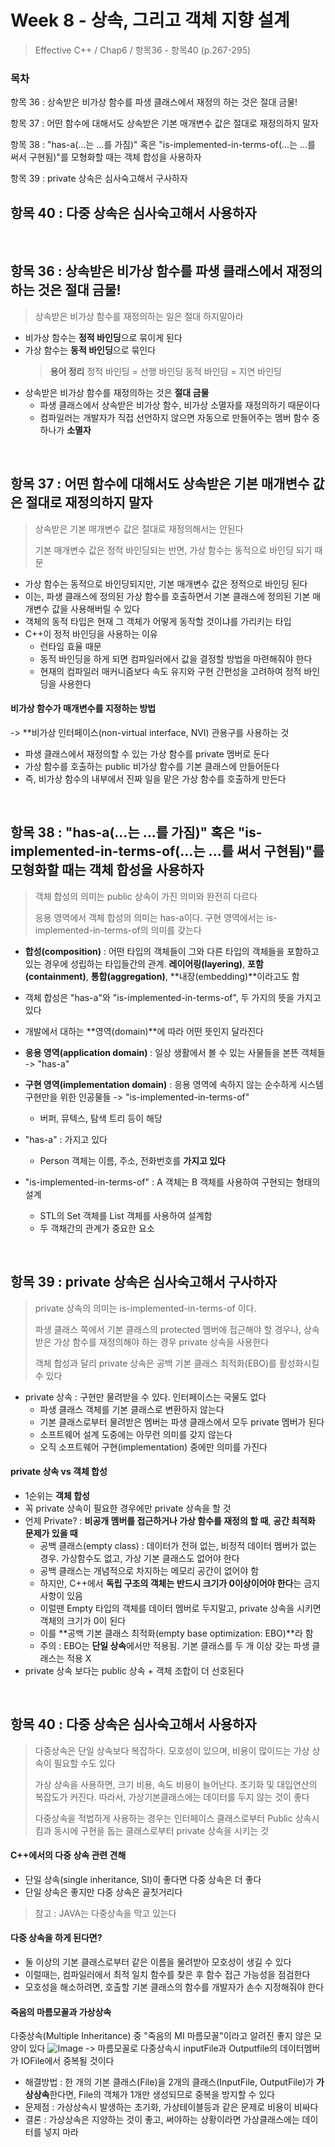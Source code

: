 # Week 8 - 상속, 그리고 객체 지향 설계

> Effective C++ / Chap6 / 항목36 - 항목40 (p.267-295)

### 목차

항목 36 : 상속받은 비가상 함수를 파생 클래스에서 재정의 하는 것은 절대 금물!

항목 37 : 어떤 함수에 대해서도 상속받은 기본 매개변수 값은 절대로 재정의하지 말자

항목 38 : "has-a(...는 ...를 가짐)" 혹은 "is-implemented-in-terms-of(...는 ...를 써서 구현됨)"를 모형화할 때는 객체 합성을 사용하자

항목 39 : private 상속은 심사숙고해서 구사하자

항목 40 : 다중 상속은 심사숙고해서 사용하자
---

<br>


## 항목 36 : 상속받은 비가상 함수를 파생 클래스에서 재정의 하는 것은 절대 금물!

> 상속받은 비가상 함수를 재정의하는 일은 절대 하지말아라

- 비가상 함수는 **정적 바인딩**으로 묶이게 된다
- 가상 함수는 **동적 바인딩**으로 묶인다
  > **용어 정리**
  > 정적 바인딩 = 선행 바인딩
  > 동적 바인딩 = 지연 바인딩
- 상속받은 비가상 함수를 재정의하는 것은 **절대 금물**
  - 파생 클래스에서 상속받은 비가상 함수, 비가상 소멸자를 재정의하기 때문이다
  - 컴파일러는 개발자가 직접 선언하지 않으면 자동으로 만들어주는 멤버 함수 중 하나가 **소멸자**

<br>

## 항목 37 : 어떤 함수에 대해서도 상속받은 기본 매개변수 값은 절대로 재정의하지 말자

> 상속받은 기본 매개변수 값은 절대로 재정의해서는 안된다
> 
> 기본 매개변수 값은 정적 바인딩되는 반면, 가상 함수는 동적으로 바인딩 되기 때문

- 가상 함수는 동적으로 바인딩되지만, 기본 매개변수 값은 정적으로 바인딩 된다
- 이는, 파생 클래스에 정의된 가상 함수를 호출하면서 기본 클래스에 정의된 기본 매개변수 값을 사용해버릴 수 있다
- 객체의 동적 타입은 현재 그 객체가 어떻게 동작할 것이냐를 가리키는 타입
- C++이 정적 바인딩을 사용하는 이유
  - 런타임 효율 때문
  - 동적 바인딩을 하게 되면 컴파일러에서 값을 결정할 방법을 마련해줘야 한다
  - 현재의 컴파일러 매커니즘보다 속도 유지와 구현 간편성을 고려하여 정적 바인딩을 사용한다

#### 비가상 함수가 매개변수를 지정하는 방법
-> **비가상 인터페이스(non-virtual interface, NVI) 관용구를 사용하는 것

- 파생 클래스에서 재정의할 수 있는 가상 함수를 private 멤버로 둔다
- 가상 함수를 호출하는 public 비가상 함수를 기본 클래스에 만들어둔다
- 즉, 비가상 함수의 내부에서 진짜 일을 맡은 가상 함수를 호출하게 만든다

<br>

## 항목 38 : "has-a(...는 ...를 가짐)" 혹은 "is-implemented-in-terms-of(...는 ...를 써서 구현됨)"를 모형화할 때는 객체 합성을 사용하자

> 객체 합성의 의미는 public 상속이 가진 의미와 완전히 다르다
>
> 응용 영역에서 객체 합성의 의미는 has-a이다. 구현 영역에서는 is-implemented-in-terms-of의 의미를 갖는다

- **합성(composition)** : 어떤 타입의 객체들이 그와 다른 타입의 객체들을 포함하고 있는 경우에 성립하는 타입들간의 관계. **레이어링(layering)**, **포함(containment)**, **통합(aggregation)**, **내장(embedding)**이라고도 함
- 객체 합성은 "has-a"와 "is-implemented-in-terms-of", 두 가지의 뜻을 가지고 있다
- 개발에서 대하는 **영역(domain)**에 따라 어떤 뜻인지 달라진다
- **응용 영역(application domain)** : 일상 생활에서 볼 수 있는 사물들을 본뜬 객체들 -> "has-a"
- **구현 영역(implementation domain)** : 응용 영역에 속하지 않는 순수하게 시스템 구현만을 위한 인공물들 -> "is-implemented-in-terms-of"
  - 버퍼, 뮤텍스, 탐색 트리 등이 해당

- "has-a" : 가지고 있다
  - Person 객체는 이름, 주소, 전화번호를 **가지고 있다**
- "is-implemented-in-terms-of" : A 객체는 B 객체를 사용하여 구현되는 형태의 설계
  - STL의 Set 객체를 List 객체를 사용하여 설계함
  - 두 객채간의 관계가 중요한 요소


<br>

## 항목 39 : private 상속은 심사숙고해서 구사하자

> private 상속의 의미는 is-implemented-in-terms-of 이다.
>
> 파생 클래스 쪽에서 기본 클래스의 protected 멤버에 접근해야 할 경우나, 상속 받은 가상 함수를 재정의해야 하는 경우 private 상속을 사용한다
>
> 객체 합성과 달리 private 상속은 공백 기본 클래스 최적화(EBO)를 활성화시킬 수 있다

- private 상속 : 구현만 물려받을 수 있다. 인터페이스는 국물도 없다
  - 파생 클래스 객체를 기본 클래스로 변환하지 않는다
  - 기본 클래스로부터 물려받은 멤버는 파생 클래스에서 모두 private 멤버가 된다
  - 소프트웨어 설계 도중에는 아무런 의미를 갖지 않는다
  - 오직 소프트웨어 구현(implementation) 중에만 의미를 가진다

#### private 상속 vs 객체 합성

- 1순위는 **객체 합성**
- 꼭 private 상속이 필요한 경우에만 private 상속을 할 것
- 언제 Private? : **비공개 멤버를 접근하거나 가상 함수를 재정의 할 때**, **공간 최적화 문제가 있을 때**
  - 공백 클래스(empty class) : 데이터가 전혀 없는, 비정적 데이터 멤버가 없는 경우. 가상함수도 없고, 가상 기본 클래스도 없어야 한다
  - 공백 클래스는 개념적으로 차지하는 메모리 공간이 없어야 함
  - 하지만, C++에서 **독립 구조의 객체는 반드시 크기가 0이상이어야 한다**는 금지사항이 있음
  - 이럴땐 Empty 타입의 객체를 데이터 멤버로 두지말고, private 상속을 시키면 객체의 크기가 0이 된다
  - 이를 **공백 기본 클래스 최적화(empty base optimization: EBO)**라 함
  - 주의 : EBO는 **단일 상속**에서만 적용됨. 기본 클래스를 두 개 이상 갖는 파생 클래스는 적용 X
- private 상속 보다는 public 상속 + 객체 조합이 더 선호된다

<br>

## 항목 40 : 다중 상속은 심사숙고해서 사용하자

> 다중상속은 단일 상속보다 복잡하다. 모호성이 있으며, 비용이 많이드는 가상 상속이 필요할 수도 있다
>
> 가상 상속을 사용하면, 크기 비용, 속도 비용이 늘어난다. 초기화 및 대입연산의 복잡도가 커진다. 따라서, 가상기본클래스에는 데이터를 두지 않는 것이 좋다 
>
> 다중상속을 적법하게 사용하는 경우는 인터페이스 클래스로부터 Public 상속시킴과 동시에 구현을 돕는 클래스로부터 private 상속을 시키는 것

#### C++에서의 다중 상속 관련 견해
- 단일 상속(single inheritance, SI)이 좋다면 다중 상속은 더 좋다
- 단일 상속은 좋지만 다중 상속은 골칫거리다

> 참고 : JAVA는 다중상속을 막고 있는다

#### 다중 상속을 하게 된다면?
- 둘 이상의 기본 클래스로부터 같은 이름을 물려받아 모호성이 생길 수 있다
- 이럴때는, 컴파일러에서 최적 일치 함수를 찾은 후 함수 접근 가능성을 점검한다
- 모호성을 해소하려면, 호출할 기본 클래스의 함수를 개발자가 손수 지정해줘야 한다

#### 죽음의 마름모꼴과 가상상속
다중상속(Multiple Inheritance) 중 "죽음의 MI 마름모꼴"이라고 알려진 좋지 않은 모양이 있다
![Image](https://img1.daumcdn.net/thumb/R1280x0/?scode=mtistory2&fname=https%3A%2F%2Fblog.kakaocdn.net%2Fdn%2FctYaUw%2FbtqCNaR2oeE%2FyBHyIpSvHYjtuczAVuKkc0%2Fimg.png)
-> 마름모꼴로 다중상속시 inputFile과 Outputfile의 데이터멤버가 IOFile에서 중복될 것이다

- 해결방법 : 한 개의 기본 클래스(File)을 2개의 클래스(InputFile, OutputFile)가 **가상상속**한다면, File의 객체가 1개만 생성되므로 중복을 방지할 수 있다
- 문제점 : 가상상속시 발생하는 초기화, 가상테이블등과 같은 문제로 비용이 비싸다
- 결론 : 가상상속은 지양하는 것이 좋고, 써야하는 상황이라면 가상클래스에는 데이터를 넣지 마라
